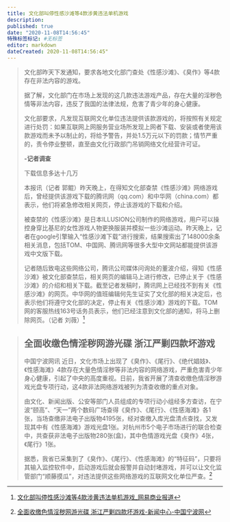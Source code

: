```yaml
---
title: 文化部叫停性感沙滩等4款涉黄违法单机游戏
description:
published: true
date: "2020-11-08T14:56:45"
特殊标签标记: #无标签
editor: markdown
dateCreated: 2020-11-08T14:56:45"
---
```


> 文化部昨天下发通知，要求各地文化部门查处《性感沙滩》、《臭作》等4款存在非法内容的游戏。
>
> 据了解，文化部门在市场上发现的这几款违法游戏产品，存在大量的淫秽色情等非法内容，违反了我国的法律法规，危害了青少年的身心健康。
>
> 文化部要求，凡发现互联网文化单位违法提供该款游戏的，将按照有关规定进行处罚：如果互联网上网服务营业场所发现上网者下载、安装或者使用该款游戏而未予以制止的，将给予警告，并处1.5万元以下的罚款；情节严重的，责令停业整顿，直至由文化行政部门吊销网络文化经营许可证。
>
> **-记者调查**
>
> 下载信息多达十几万
>
> 本报讯（记者 郭鲲）昨天晚上，在得知文化部查禁《性感沙滩》网络游戏后，曾经提供该游戏下载的腾讯网（qq.com）和中华网（china.com）都表示，他们将紧急修改相关网页，停止该游戏的下载和介绍。
>
> 被查禁的《性感沙滩》是日本ILLUSION公司制作的网络游戏，用户可以操控身穿比基尼的女性游戏人物更换服装并模拟一些沙滩运动。昨天晚上，记者在google引擎输入“性感沙滩下载”进行搜索，结果搜索出了148000余条相关消息，包括TOM、中国网、腾讯网等很多大型中文网站都能提供该游戏中文版下载。
>
> 记者随后致电这些网络公司，腾讯公司媒体问询处的董波介绍，得知《性感沙滩》被文化部查禁后，相关网页的编辑马上进行修改，已停止关于《性感沙滩》的介绍和相关下载。截至记者发稿时，腾讯网上已经找不到有关《性感沙滩》的网页。中华网的值班编辑何先生证实了文化部的相关决定后，也表示他们将遵守文化部的决定，停止有关《性感沙滩》游戏的下载。TOM网的客服热线163号话务员表示，他们已经注意到文化部的通知，将马上删除网页。（记者 刘薇）[^1FJNA2U700020QEF]

[^1FJNA2U700020QEF]: [文化部叫停性感沙滩等4款涉黄违法单机游戏_网易商业报道](https://web.archive.org/web/20160422052720/https://biz.163.com/05/0324/09/1FJNA2U700020QEF.html)

> ## 全面收缴色情淫秽网游光碟 浙江严剿四款坏游戏
>
> 中国宁波网讯  近日，文化市场上出现了《臭作》、《尾行》、《绝代娼妓》、《性感海滩》4款存在大量色情淫秽等非法内容的网络游戏，严重危害青少年身心健康，引起了中央的高度重视。日前，我省开展了清查收缴色情淫秽游戏光盘专项行动，这4款非法网络游戏被列为清查收缴的重点对象。
>
> 由文化、新闻出版、公安等部门人员组成的专项行动小组经多方查访，在宁波“颐高”、“天一”两个数码广场查得《臭作》、《尾行》、《性感海滩》各1张，当场查缴非法电子出版物4195张，经对查缴入库光盘清点查找，又发现其中有《性感海滩》游戏光盘1张。对杭州市5个电子市场进行的联合检查中，共查获非法电子出版物280张(盒)，其中色情游戏光盘《臭作》4张，《尾行》1张。
>
> 据悉，我省已采集到了《臭作》、《尾行》、《性感海滩》的“特征码”，只要将其输入监控软件中，启动游戏后就会报警并自动封堵游戏，并可以让文化监管部门“顺藤摸瓜”，对违法提供这些网络游戏的互联网文化单位严查。[^001071044]

[^001071044]: [全面收缴色情淫秽网游光碟 浙江严剿四款坏游戏-新闻中心-中国宁波网](https://web.archive.org/web/20200826102128/http://news.cnnb.com.cn/system/2005/03/28/001071044.shtml)
